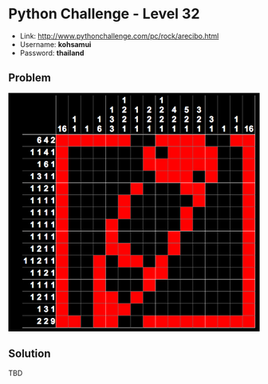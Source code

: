 # Python Challenge - Level 32

- Link: http://www.pythonchallenge.com/pc/rock/arecibo.html
- Username: **kohsamui**
- Password: **thailand**

## Problem

![](images/level32.png)



## Solution

TBD

